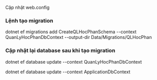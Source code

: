 Cập nhật web.config

<add name="DefaultConnection" connectionString="Data Source=ADMIN\SQLEXPRESS01;Initial Catalog=Project_23TH0003;Integrated Security=True" providerName="System.Data.SqlClient" />

<add name="Project_23TH0003Entities" connectionString="metadata=res://*/Models.Model_23TH0003.csdl|res://*/Models.Model_23TH0003.ssdl|res://*/Models.Model_23TH0003.msl;
	 provider=System.Data.SqlClient;provider connection string=&quot;data source=ADMIN\SQLEXPRESS01;initial catalog=Project_23TH0003;integrated security=True;encrypt=False;MultipleActiveResultSets=True;App=EntityFramework&quot;" providerName="System.Data.EntityClient" />

<h3>Lệnh tạo migration</h3>
<p>dotnet ef migrations add CreateQLHocPhanSchema --context QuanLyHocPhanDbContext --output-dir Data/Migrations/QLHocPhan</p>
<h3>Cập nhật lại database sau khi tạo migration</h3>
<p>dotnet ef database update --context QuanLyHocPhanDbContext
</p>
<p>dotnet ef database update --context ApplicationDbContext </p>
